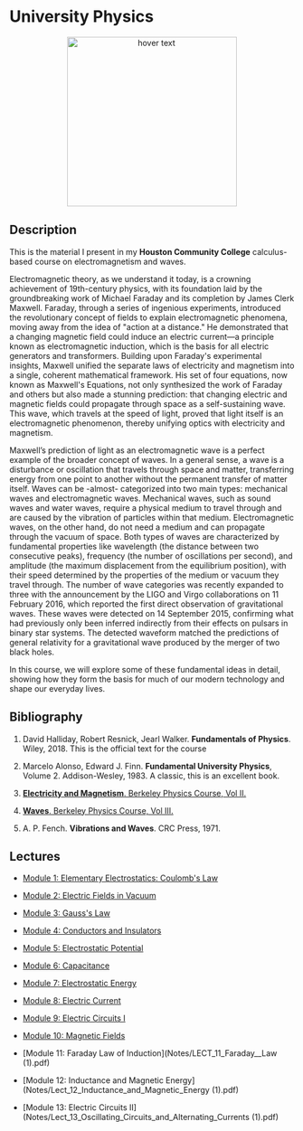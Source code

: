 <p align="center">
  <H1> University Physics </H1>
</p>

<p align="center">
  <img src="./pics/AA_fun_11.jpg" width="300" title="hover text">
</p>



## Description

This is the material I present in my **Houston Community College** calculus-based course on electromagnetism and waves.

Electromagnetic theory, as we understand it today, is a crowning achievement of 19th-century physics, with its foundation laid by the groundbreaking work of Michael Faraday and its completion by James Clerk Maxwell. Faraday, through a series of ingenious experiments, introduced the revolutionary concept of fields to explain electromagnetic phenomena, moving away from the idea of "action at a distance." He demonstrated that a changing magnetic field could induce an electric current—a principle known as electromagnetic induction, which is the basis for all electric generators and transformers. Building upon Faraday's experimental insights, Maxwell unified the separate laws of electricity and magnetism into a single, coherent mathematical framework. His set of four equations, now known as Maxwell's Equations, not only synthesized the work of Faraday and others but also made a stunning prediction: that changing electric and magnetic fields could propagate through space as a self-sustaining wave. This wave, which travels at the speed of light, proved that light itself is an electromagnetic phenomenon, thereby unifying optics with electricity and magnetism.

Maxwell’s prediction of light as an electromagnetic wave is a perfect example of the broader concept of waves. In a general sense, a wave is a disturbance or oscillation that travels through space and matter, transferring energy from one point to another without the permanent transfer of matter itself. Waves can be -almost- categorized into two main types: mechanical waves and electromagnetic waves. Mechanical waves, such as sound waves and water waves, require a physical medium to travel through and are caused by the vibration of particles within that medium. Electromagnetic waves, on the other hand, do not need a medium and can propagate through the vacuum of space. Both types of waves are characterized by fundamental properties like wavelength (the distance between two consecutive peaks), frequency (the number of oscillations per second), and amplitude (the maximum displacement from the equilibrium position), with their speed determined by the properties of the medium or vacuum they travel through. The number of wave categories was recently expanded to three with the announcement by the LIGO and Virgo collaborations on 11 February 2016, which reported the first direct observation of gravitational waves. These waves were detected on 14 September 2015, confirming what had previously only been inferred indirectly from their effects on pulsars in binary star systems. The detected waveform matched the predictions of general relativity for a gravitational wave produced by the merger of two black holes.

In this course, we will explore some of these fundamental ideas in detail, showing how they form the basis for much of our modern technology and shape our everyday lives.


## Bibliography

1. David Halliday, Robert Resnick, Jearl Walker. **Fundamentals of Physics**. Wiley, 2018. This is the official text for the course

2. Marcelo Alonso, Edward J. Finn. **Fundamental University Physics**, Volume 2. Addison-Wesley, 1983. A classic, this is an excellent book.

3. [**Electricity and Magnetism**. Berkeley Physics Course, Vol II.](https://en.wikipedia.org/wiki/Berkeley_Physics_Course)

4. [**Waves**. Berkeley Physics Course, Vol III.](https://en.wikipedia.org/wiki/Berkeley_Physics_Course)

5. A. P. Fench. **Vibrations and Waves**. CRC Press, 1971.


## Lectures


* [Module 1: Elementary Electrostatics: Coulomb's Law](Notes/Lect_01_Elementary_Electrostatics__Coulombs_Law.pdf)

* [Module 2: Electric Fields in Vacuum](Notes/Lect_02_Electric_Fields_In_Vacuum.pdf)

* [Module 3: Gauss's Law](Notes/Lect_03_Gauss_Law.pdf)

* [Module 4: Conductors and Insulators](Notes/Lect_04_Conductors_and_Insulators.pdf)

* [Module 5: Electrostatic Potential](Notes/Lect_05_Electrostatic_Potential.pdf)

* [Module 6: Capacitance](Notes/Lect_06_Capacitance.pdf)

* [Module 7: Electrostatic Energy](Notes/Lect_07_Electrostatic_Energy.pdf)

* [Module 8: Electric Current](Notes/Lect_08_Electric_Current.pdf)

* [Module 9: Electric Circuits I](Notes/Lect_09_Electric_Circuits_I.pdf)

* [Module 10: Magnetic Fields](Notes/Lect_10_Magnetic_Fields.pdf)

* [Module 11: Faraday Law of Induction](Notes/LECT_11_Faraday__Law (1).pdf)

* [Module 12: Inductance and Magnetic Energy](Notes/Lect_12_Inductance_and_Magnetic_Energy (1).pdf)

* [Module 13: Electric Circuits II](Notes/Lect_13_Oscillating_Circuits_and_Alternating_Currents (1).pdf)

